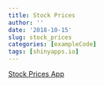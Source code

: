 ```yaml
---
title: Stock Prices
author: ''
date: '2018-10-15'
slug: stock_prices
categories: [exampleCode]
tags: [shinyapps.io]
---
```


[Stock Prices App](https://trentonpulsipher.shinyapps.io/stock_prices/)